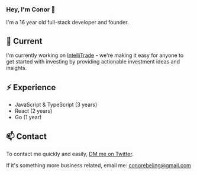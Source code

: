 ### Hey, I'm Conor 👋

I'm a 16 year old full-stack developer and founder.

## 🔭 Current

I'm currently working on [IntelliTrade](https://intellitrade.app) - we're making it easy for anyone to get started with investing by providing actionable investment ideas and insights.

## ⚡️ Experience

* JavaScript & TypeScript (3 years)
* React (2 years)
* Go (1 year)

## 📫 Contact

To contact me quickly and easily, [DM me on Twitter](https://twitter.com/ConorCooks).

If it's something more business related, email me: conorebeling@gmail.com
